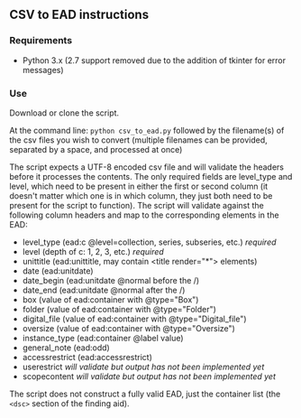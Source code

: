 ## CSV to EAD instructions

### Requirements
* Python 3.x (2.7 support removed due to the addition of tkinter for error messages)

### Use
Download or clone the script.

At the command line:
`python csv_to_ead.py` followed by the filename(s) of the csv files you wish to
convert (multiple filenames can be provided, separated by a space, and processed
 at once)

The script expects a UTF-8 encoded csv file and will validate the headers before
it processes the contents. The only required fields are level_type and level,
which need to be present in either the first or second column (it doesn't matter
which one is in which column, they just both need to be present for the script to
function). The script will validate against the following column headers and map
to the corresponding elements in the EAD:
* level_type (ead:c @level=collection, series, subseries, etc.) _required_
* level (depth of c: 1, 2, 3, etc.) _required_
* unittitle (ead:unittitle, may contain <title render="\*"\> elements)
* date (ead:unitdate)
* date_begin (ead:unitdate @normal before the /)
* date_end (ead:unitdate @normal after the /)
* box (value of ead:container with @type="Box")
* folder (value of ead:container with @type="Folder")
* digital_file (value of ead:container with @type="Digital_file")
* oversize (value of ead:container with @type="Oversize")
* instance_type (ead:container @label value)
* general_note (ead:odd)
* accessrestrict (ead:accessrestrict)
* userestrict _will validate but output has not been implemented yet_
* scopecontent _will validate but output has not been implemented yet_

The script does not construct a fully valid EAD, just the container list (the `<dsc>`
section of the finding aid).
